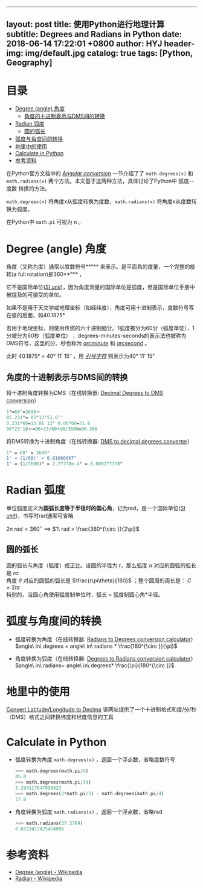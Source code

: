 <head>
    <script src="https://cdn.mathjax.org/mathjax/latest/MathJax.js?config=TeX-AMS-MML_HTMLorMML" type="text/javascript"></script>
    <script type="text/x-mathjax-config">
        MathJax.Hub.Config({
            tex2jax: {
            skipTags: ['script', 'noscript', 'style', 'textarea', 'pre'],
            inlineMath: [['$','$']]
            }
        });
    </script>
</head>

---
layout:     post
title:      使用Python进行地理计算
subtitle:   Degrees and Radians in Python
date:       2018-06-14 17:22:01 +0800
author:     HYJ
header-img: img/default.jpg
catalog: true
tags: [Python, Geography]
---

# 目录
<!-- TOC -->
- [Degree (angle) 角度](#degree-angle-角度)
    - [角度的十进制表示与DMS间的转换](#角度的十进制表示与dms间的转换)
- [Radian 弧度](#radian-弧度)
    - [圆的弧长](#圆的弧长)
- [弧度与角度间的转换](#弧度与角度间的转换)
- [地里中的使用](#地里中的使用)
- [Calculate in Python](#calculate-in-python)
- [参考资料](#参考资料)

<!-- /TOC -->

在Python官方文档中的 *[Angular conversion](https://docs.python.org/3/library/math.html#angular-conversion)* 一节介绍了了 `math.degrees(x)` 和 `math.radians(x)` 两个方法。本文基于这两种方法，具体讨论了Python中 弧度--度数 转换的方法。
 <!-- more --> 
`math.degrees(x)` 将角度x从弧度转换为度数，`math.radians(x)` 将角度x从度数转换为弧度。  

在Python中 `math.pi` 可视为 π 。



# Degree (angle) 角度

角度（又称为度）通常以度数符号**°** 来表示。是平面角的度量，一个完整的旋转(a full rotation)是360**°** ，

它不是国际单位(*[SI unit](https://en.wikipedia.org/wiki/SI_unit)*)，因为角度测量的国际单位是弧度，但是国际单位手册中被提及的可接受的单位。

如果不是用于天文学或地理坐标（如经纬度），角度可用十进制表示，度数符号写在值的后面，如40.1875° 

若用于地理坐标，则使用传统的六十进制细分。1弧度被分为60分（弧度单位），1分被分为60秒（弧度单位） ，degrees-minutes-seconds的表示法也被称为DMS符号，这里的分、秒也称为 *[arcminute](https://en.wikipedia.org/wiki/Arcminute)* 和 *[arcsecond](https://en.wikipedia.org/wiki/Arcsecond)* 。

此时 40.1875° = 40° 11′ 15″  ，用 *[引号字符](https://en.wikipedia.org/wiki/Quotation_mark)* 则表示为40° 11' 15" 

## 角度的十进制表示与DMS间的转换

将十进制角度转换为DMS（在线转换器: [Decimal Degrees to DMS conversion](https://www.rapidtables.com/convert/number/degrees-to-degrees-minutes-seconds.html)）

```mathematica
1°=60′=3600〃
85.231°= 85°13'51.6''
0.231*60=13.86 13' 0.86*60=51.6
86°23′10〃=86+23/60+10/3600=86.386
```

将DMS转换为十进制角度（在线转换器: [DMS to decimal degrees converter](https://www.rapidtables.com/convert/number/degrees-minutes-seconds-to-degrees.html)）

```mathematica
1° = 60' = 3600"
1' = (1/60)° = 0.01666667°
1" = (1/3600)° = 2.77778e-4° = 0.000277778°
```

# Radian 弧度

单位弧度定义为**圆弧长度等于半径时的圆心角**，记为rad，是一个国际单位(*[SI unit](https://en.wikipedia.org/wiki/SI_unit)*)，书写时rad通常可省略

$2\pi\ rad=360^{\circ }$ ==>  $1\ rad = \frac{360^{\circ }}{2\pi}$



## 圆的弧长
圆的弧长与角度（弧度）成正比。设圆的半径为 r，那么弧度 $\alpha$ 对应的圆弧的弧长是 $r\alpha$  
角度 $θ$ 对应的圆弧的弧长是 $\frac{r\pi\theta}{180}$ ；整个圆周的周长是： $C=2\pi r$  
特别的，当圆心角使用弧度制单位时，弧长 = 弧度制圆心角*半径。

# 弧度与角度间的转换

* 弧度转换为角度（在线转换器: [Radians to Degrees conversion calculator](https://www.rapidtables.com/convert/number/radians-to-degrees.html)）
    $angle\  in\ degrees = angle\ in\ radians *  \frac{180^{\circ }}{\pi}$

* 角度转换为弧度（在线转换器: [Degrees to Radians conversion calculator](https://www.rapidtables.com/convert/number/degrees-to-radians.html)）
    $angle\ in\ radians= angle\ in\ degrees*  \frac{\pi}{180^{\circ }}$

# 地里中的使用
[Convert Latitude/Longitude to Decima](https://andrew.hedges.name/experiments/convert_lat_long/) 该网站提供了一个十进制格式和度/分/秒（DMS）格式之间转换纬度和经度信息的工具

# Calculate in Python 

- 弧度转换为角度 `math.degrees(x)` ，返回一个浮点数，省略度数符号
  ```python
  >>> math.degrees(math.pi/4)
  45.0
  >>> math.degrees(math.pi/34)
  5.294117647058823
  >>> math.degrees(2*math.pi/5) - math.degrees(math.pi/4)
  27.0
  ```

  

- 角度转换为弧度 `math.radians(x)` ，返回一个浮点数，省略rad
  ```python
  >>> math.radians(37.3764)
  0.6523412425424086
  ```



# 参考资料
* [Degree (angle) - Wikipedia](https://en.wikipedia.org/wiki/Degree_(angle))
* [Radian - Wikipedia](https://en.wikipedia.org/wiki/Radian)